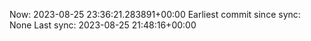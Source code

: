 Now: 2023-08-25 23:36:21.283891+00:00 Earliest commit since sync: None Last sync: 2023-08-25 21:48:16+00:00
